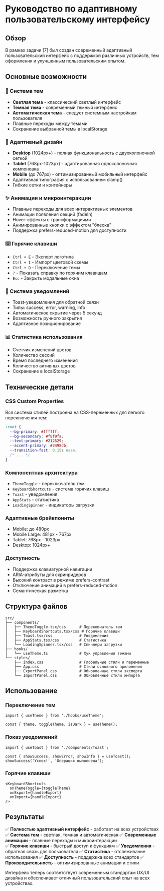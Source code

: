 # Руководство по адаптивному пользовательскому интерфейсу

## Обзор

В рамках задачи [7] был создан современный адаптивный пользовательский интерфейс с поддержкой различных устройств, тем оформления и улучшенным пользовательским опытом.

## Основные возможности

### 🎨 Система тем
- **Светлая тема** - классический светлый интерфейс
- **Темная тема** - современный темный интерфейс  
- **Автоматическая тема** - следует системным настройкам пользователя
- Плавные переходы между темами
- Сохранение выбранной темы в localStorage

### 📱 Адаптивный дизайн
- **Desktop** (1024px+) - полная функциональность с двухколоночной сеткой
- **Tablet** (768px-1023px) - адаптированная одноколоночная компоновка
- **Mobile** (до 767px) - оптимизированный мобильный интерфейс
- Адаптивная типография с использованием clamp()
- Гибкие сетки и контейнеры

### ✨ Анимации и микроинтеракции
- Плавные переходы для всех интерактивных элементов
- Анимации появления секций (fadeIn)
- Hover-эффекты с трансформациями
- Анимированные кнопки с эффектом "блеска"
- Поддержка prefers-reduced-motion для доступности

### ⌨️ Горячие клавиши
- `Ctrl + E` - Экспорт логотипа
- `Ctrl + I` - Импорт цветовой схемы  
- `Ctrl + D` - Переключение темы
- `?` - Показать справку по горячим клавишам
- `Esc` - Закрыть модальные окна

### 🔔 Система уведомлений
- Toast-уведомления для обратной связи
- Типы: success, error, warning, info
- Автоматическое скрытие через 5 секунд
- Возможность ручного закрытия
- Адаптивное позиционирование

### 📊 Статистика использования
- Счетчик изменений цветов
- Количество сессий
- Время последнего изменения
- Количество активных цветов
- Сохранение в localStorage

## Технические детали

### CSS Custom Properties
Вся система стилей построена на CSS-переменных для легкого переключения тем:

```css
:root {
  --bg-primary: #ffffff;
  --bg-secondary: #f8f9fa;
  --text-primary: #212529;
  --accent-primary: #3498db;
  --transition-fast: 0.15s ease;
  /* ... */
}
```

### Компонентная архитектура
- `ThemeToggle` - переключатель тем
- `KeyboardShortcuts` - система горячих клавиш
- `Toast` - уведомления
- `AppStats` - статистика
- `LoadingSpinner` - индикаторы загрузки

### Адаптивные брейкпоинты
- Mobile: до 480px
- Mobile Large: 481px - 767px  
- Tablet: 768px - 1023px
- Desktop: 1024px+

### Доступность
- Поддержка клавиатурной навигации
- ARIA-атрибуты для скринридеров
- Высокий контраст в режиме prefers-contrast
- Отключение анимаций в prefers-reduced-motion
- Семантическая разметка

## Структура файлов

```
src/
├── components/
│   ├── ThemeToggle.tsx/css      # Переключатель тем
│   ├── KeyboardShortcuts.tsx/css # Горячие клавиши
│   ├── Toast.tsx/css            # Уведомления
│   ├── AppStats.tsx/css         # Статистика
│   └── LoadingSpinner.tsx/css   # Спиннеры загрузки
├── hooks/
│   └── useTheme.ts              # Хук управления темами
└── styles/
    ├── index.css                # Глобальные стили и переменные
    ├── App.css                  # Стили основного приложения
    ├── ExportPanel.css          # Обновленные стили экспорта
    └── ImportPanel.css          # Обновленные стили импорта
```

## Использование

### Переключение тем
```tsx
import { useTheme } from './hooks/useTheme';

const { theme, toggleTheme, isDark } = useTheme();
```

### Показ уведомлений
```tsx
import { useToast } from './components/Toast';

const { showSuccess, showError, showInfo } = useToast();
showSuccess('Успех!', 'Операция выполнена');
```

### Горячие клавиши
```tsx
<KeyboardShortcuts
  onThemeToggle={toggleTheme}
  onExport={handleExport}
  onImport={handleImport}
/>
```

## Результаты

✅ **Полностью адаптивный интерфейс** - работает на всех устройствах
✅ **Система тем** - светлая, темная и автоматическая
✅ **Современные анимации** - плавные переходы и микроинтеракции  
✅ **Горячие клавиши** - быстрый доступ к функциям
✅ **Уведомления** - обратная связь для пользователя
✅ **Статистика** - отслеживание использования
✅ **Доступность** - поддержка всех стандартов
✅ **Производительность** - оптимизированные анимации и стили

Интерфейс теперь соответствует современным стандартам UX/UI дизайна и обеспечивает отличный пользовательский опыт на всех устройствах.
